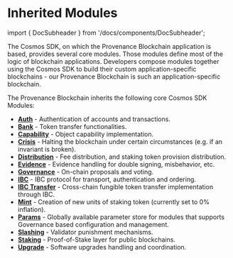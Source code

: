 # Inherited Modules

import { DocSubheader } from '/docs/components/DocSubheader';

<DocSubheader text="Modules inherited from the community" />

The Cosmos SDK, on which the Provenance Blockchain application is based, provides several core modules. Those modules define most of the logic of blockchain applications. Developers compose modules together using the Cosmos SDK to build their custom application-specific blockchains - our Provenance Blockchain is such an application-specific blockchain.

The Provenance Blockchain inherits the following core Cosmos SDK Modules:

- [**Auth**](https://docs.cosmos.network/main/modules/auth/) - Authentication of accounts and transactions.
- [**Bank**](https://docs.cosmos.network/main/modules/bank/) - Token transfer functionalities.
- [**Capability**](https://docs.cosmos.network/main/modules/capability/) - Object capability implementation.
- [**Crisis**](https://docs.cosmos.network/main/modules/crisis/) - Halting the blockchain under certain circumstances \(e.g. if an invariant is broken\).
- [**Distribution**](https://docs.cosmos.network/main/modules/distribution/) - Fee distribution, and staking token provision distribution.
- [**Evidence**](https://docs.cosmos.network/main/modules/evidence/) - Evidence handling for double signing, misbehavior, etc.
- [**Governance**](https://docs.cosmos.network/main/modules/gov/) - On-chain proposals and voting.
- [**IBC**](https://docs.cosmos.network/main/modules/ibc/) - IBC protocol for transport, authentication and ordering.
- [**IBC Transfer**](https://docs.cosmos.network/main/modules/ibc/) - Cross-chain fungible token transfer implementation through IBC.
- [**Mint**](https://docs.cosmos.network/main/modules/mint/) - Creation of new units of staking token \(currently set to 0% inflation\).
- [**Params**](https://docs.cosmos.network/main/modules/params/) - Globally available parameter store for modules that supports Governance based configuration and management.
- [**Slashing**](https://docs.cosmos.network/main/modules/slashing/) - Validator punishment mechanisms.
- [**Staking**](https://docs.cosmos.network/main/modules/staking/) - Proof-of-Stake layer for public blockchains.
- [**Upgrade**](https://docs.cosmos.network/main/modules/upgrade/) - Software upgrades handling and coordination.
